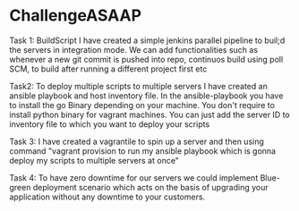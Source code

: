 # ChallengeASAAP

Task 1:
BuildScript
I have created a simple jenkins parallel pipeline to buil;d the servers in integration mode. We can add functionalities such as whenever a new git commit is pushed into repo, continuos build using poll SCM, to build after running a different project first etc

Task2:
To deploy multiple scripts to multiple servers I have created an ansible playbook and host inventory file. In the ansible-playbook you have to install the go Binary depending on your machine. You don't require to install python binary for vagrant machines.
You can just add the server ID to inventory file to which you want to deploy your scripts

Task 3:
I have created a vagrantile to spin up a server and then using command "vagrant provision to run my ansible playbook which is gonna deploy my scripts to multiple servers at once"

Task 4:
To have zero downtime for our servers we could implement Blue-green deployment scenario which acts on the basis of upgrading your application without any downtime to your customers.
